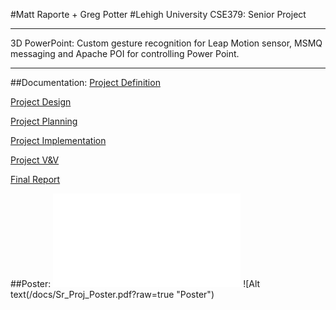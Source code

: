 #Matt Raporte + Greg Potter
#Lehigh University CSE379: Senior Project

-----------------------------------------------------------

3D PowerPoint: Custom gesture recognition for Leap Motion
sensor, MSMQ messaging and Apache POI for controlling
Power Point.

-----------------------------------------------------------

##Documentation: 
[Project Definition](docs/Project_Definition_Document.docx)

[Project Design](docs/Project_Design_Document.docx)

[Project Planning](docs/Project_Planning_Document.docx)

[Project Implementation](docs/Project_Implementation_Document.docx)

[Project V&V](docs/Project_V&V_Document.docx)

[Final Report](docs/Final_Report_Document.docx)

##Poster:
![Poster](matt-raporte.github.com/Senior-Project/docs/Sr_Proj_Poster.pdf) 
![Alt text(/docs/Sr_Proj_Poster.pdf?raw=true "Poster")

